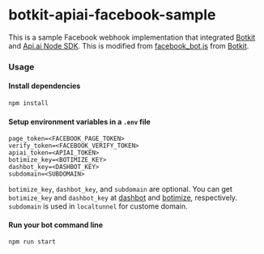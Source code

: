 # botkit-apiai-facebook-sample

This is a sample Facebook webhook implementation that integrated [Botkit](https://github.com/howdyai/botkit) and [Api.ai Node SDK](https://github.com/api-ai/api-ai-node-js). This is modified from [facebook_bot.js](https://github.com/howdyai/botkit/blob/master/facebook_bot.js) from [Botkit](https://github.com/howdyai/botkit).

### Usage

#### Install dependencies

```bash
npm install
```

#### Setup environment variables in a `.env` file

```
page_token=<FACEBOOK_PAGE_TOKEN>
verify_token=<FACEBOOK_VERIFY_TOKEN>
apiai_token=<APIAI_TOKEN>
botimize_key=<BOTIMIZE_KEY>
dashbot_key=<DASHBOT_KEY>
subdomain=<SUBDOMAIN>
```

`botimize_key`, `dashbot_key`, and `subdomain` are optional. You can get `botimize_key` and `dashbot_key` at [dashbot](https://dashbot.io) and [botimize](https://dashboard.botimize.io), respectively. `subdomain` is used in `localtunnel` for custome domain.

#### Run your bot command line

```bash
npm run start
```
